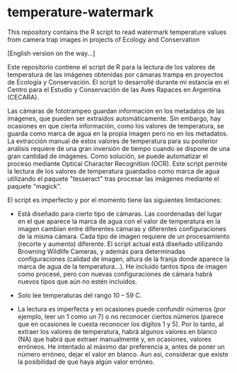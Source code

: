 # temperature-watermark
This repository contains the R script to read watermark temperature values from camera trap images in projects of Ecology and Conservation

[English version on the way...]

Este repositorio contiene el script de R para la lectura de los valores de temperatura de las imágenes obtenidas por cámaras trampa en proyectos de Ecología y Conservación. El script lo desarrollé durante mi estancia en el Centro para el Estudio y Conservación de las Aves Rapaces en Argentina (CECARA).

Las cámaras de fototrampeo guardan información en los metadatos de las imágenes, que pueden ser extraídos automáticamente. Sin embargo, hay ocasiones en que cierta información, como los valores de temperatura, se guarda como marca de agua en la propia imagen pero no en los metadatos. La extracción manual de estos valores de temperatura para su posterior análisis requiere de una gran inversión de tiempo cuando se dispone de una gran cantidad de imágenes. Como solución, se puede automatizar el proceso mediante Optical Character Recognition (OCR). Este script permite la lectura de los valores de temperatura guardados como marca de agua utilizando el paquete "tesseract" tras procesar las imágenes mediante el paquete "magick".

El script es imperfecto y por el momento tiene las siguientes limitaciones:

- Está diseñado para cierto tipo de cámaras. Las coordenadas del lugar en el que aparece la marca de agua con el valor de temperatura en la imagen cambian entre diferentes cámaras y diferentes configuraciones de la misma cámara. Cada tipo de imagen requiere de un procesamiento (recorte y aumento) diferente. El script actual está diseñado utilizando Browning Wildlife Cameras, y además para determinadas configuraciones (calidad de imagen, altura de la franja donde aparece la marca de agua de la temperatura...). He incluido tantos tipos de imagen como procesé, pero con nuevas configuraciones de cámara habrá nuevos tipos que aún no estén incluidos.

- Solo lee temperaturas del rango 10 – 59 C.

- La lectura es imperfecta y en ocasiones puede confundir números (por ejemplo, leer un 1 como un 7) o no reconocer ciertos números (parece que en ocasiones le cuesta reconocer los dígitos 1 y 5). Por lo tanto, al extraer los valores de temperatura, habrá algunos valores en blanco (NA) que habrá que extraer manualmente y, en ocasiones, valores erróneos. He intentado al máximo dar preferencia a, antes de poner un número erróneo, dejar el valor en blanco. Aun así, considerar que existe la posibilidad de que haya algún valor erróneo.
